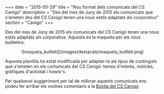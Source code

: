 +++
date        = "2015-05-29"
title       = "Nou format dels comunicats del CS Canigó"
description = "Des del mes de Juny de 2015 els comunicats que s'emeten des del CS Canigó tenen una nous estils adaptats als corporatius"
section     = "Canigó"
+++

Des del mes de Juny de 2015 els comunicats del CS Canigó tenen una nous estils adaptats als corporatius. Aquesta és la maqueta per els nous butlletins:

<CENTER>![maqueta_butlleti](/images/destacats/maqueta_butlleti.png)</center>

Aquesta plantilla ha estat modificada per adaptar-la als tipus de continguts que s'emeten en els comunicats del CS Canigó: temes d'interés, notícies, gràfiques d'activitat i howto's.

Per qualsevol suggeriment per tal de millorar aquests comunicats ens podeu fer arribar els vostres comentaris a la [Bústia del CS Canigó](mailto:oficina-tecnica.canigo.ctti@gencat.cat).